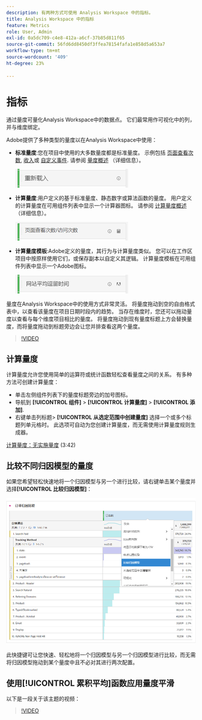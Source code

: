 ```yaml
---
description: 有两种方式可使用 Analysis Workspace 中的指标。
title: Analysis Workspace 中的指标
feature: Metrics
role: User, Admin
exl-id: 0a5dc709-c4e8-412a-a6cf-37b85d811f65
source-git-commit: 56fd6dd8450df3ffea78154fafa1e858d5a653a7
workflow-type: tm+mt
source-wordcount: '409'
ht-degree: 23%

---
```


# 指标

通过量度可量化Analysis Workspace中的数据点。 它们最常用作可视化中的列，并与维度绑定。

Adobe提供了多种类型的量度以在Analysis Workspace中使用：

* **标准量度**:您在项目中使用的大多数量度都是标准量度。 示例包括 [页面查看次数](/help/components/metrics/page-views.md), [收入](/help/components/metrics/revenue.md)或 [自定义事件](/help/components/metrics/custom-events.md). 请参阅 [量度概述](/help/components/metrics/overview.md) （详细信息）。

   ![标准量度](assets/standard-metric.png)

* **计算量度**:用户定义的基于标准量度、静态数字或算法函数的量度。 用户定义的计算量度在可用组件列表中显示一个计算器图标。 请参阅 [计算量度概述](/help/components/c-calcmetrics/cm-overview.md) （详细信息）。

   ![计算量度](assets/calculated-metric.png)

* **计算量度模板**:Adobe定义的量度，其行为与计算量度类似。 您可以在工作区项目中按原样使用它们，或保存副本以自定义其逻辑。 计算量度模板在可用组件列表中显示一个Adobe图标。

   ![计算量度模板](assets/calculated-metric-template.png)

量度在Analysis Workspace中的使用方式非常灵活。 将量度拖动到空的自由格式表中，以查看该量度在项目日期时段内的趋势。 当存在维度时，您还可以拖动量度以查看与每个维度项目相比的量度。 将量度拖动到现有量度标题上方会替换量度，而将量度拖动到标题旁边会让您并排查看这两个量度。

>[!VIDEO](https://video.tv.adobe.com/v/40817/?quality=12)

## 计算量度

计算量度允许您使用简单的运算符或统计函数轻松查看量度之间的关系。 有多种方法可创建计算量度：

* 单击左侧组件列表下的量度标题旁边的加号图标。
* 导航到 **[!UICONTROL 组件]** > **[!UICONTROL 计算量度]** > **[!UICONTROL 添加]**.
* 右键单击列标题> **[!UICONTROL 从选定范围中创建量度]** 选择一个或多个标题列单元格时。 此选项可自动为您创建计算量度，而无需使用计算量度规则生成器。

[计算量度：无实施量度](https://experienceleague.adobe.com/docs/analytics-learn/tutorials/components/calculated-metrics/calculated-metrics-implementationless-metrics.html?lang=zh-Hans) (3:42)

## 比较不同归因模型的量度

如果您希望轻松快速地将一个归因模型与另一个进行比较，请右键单击某个量度并选择&#x200B;**[!UICONTROL 比较归因模型]**：

![比较归因模型](assets/compare-attribution.png)

此快捷键可让您快速、轻松地将一个归因模型与另一个归因模型进行比较，而无需将归因模型拖动到某个量度中且不必对其进行两次配置。

## 使用[!UICONTROL 累积平均]函数应用量度平滑

以下是一段关于该主题的视频：

>[!VIDEO](https://video.tv.adobe.com/v/27068/?quality=12)
